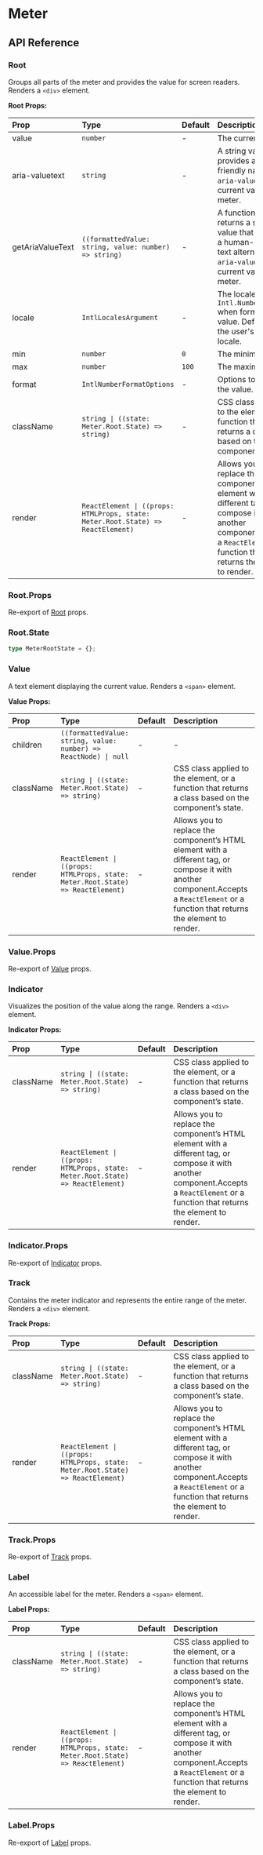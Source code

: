 # Meter

[//]: types.ts '<-- Autogenerated By (do not edit the following markdown directly)'

## API Reference

### Root

Groups all parts of the meter and provides the value for screen readers. Renders a `<div>` element.

**Root Props:**

| Prop             | Type                                                                            | Default | Description                                                                                                                                                                              |
| :--------------- | :------------------------------------------------------------------------------ | :------ | :--------------------------------------------------------------------------------------------------------------------------------------------------------------------------------------- |
| value            | `number`                                                                        | -       | The current value.                                                                                                                                                                       |
| aria-valuetext   | `string`                                                                        | -       | A string value that provides a user-friendly name for `aria-valuenow`, the current value of the meter.                                                                                   |
| getAriaValueText | `((formattedValue: string, value: number) => string)`                           | -       | A function that returns a string value that provides a human-readable text alternative for `aria-valuenow`, the current value of the meter.                                              |
| locale           | `IntlLocalesArgument`                                                           | -       | The locale used by `Intl.NumberFormat` when formatting the value. Defaults to the user's runtime locale.                                                                                 |
| min              | `number`                                                                        | `0`     | The minimum value                                                                                                                                                                        |
| max              | `number`                                                                        | `100`   | The maximum value                                                                                                                                                                        |
| format           | `IntlNumberFormatOptions`                                                       | -       | Options to format the value.                                                                                                                                                             |
| className        | `string \| ((state: Meter.Root.State) => string)`                               | -       | CSS class applied to the element, or a function that returns a class based on the component’s state.                                                                                     |
| render           | `ReactElement \| ((props: HTMLProps, state: Meter.Root.State) => ReactElement)` | -       | Allows you to replace the component’s HTML element with a different tag, or compose it with another component.Accepts a `ReactElement` or a function that returns the element to render. |

### Root.Props

Re-export of [Root](#root) props.

### Root.State

```typescript
type MeterRootState = {};
```

### Value

A text element displaying the current value. Renders a `<span>` element.

**Value Props:**

| Prop      | Type                                                                            | Default | Description                                                                                                                                                                              |
| :-------- | :------------------------------------------------------------------------------ | :------ | :--------------------------------------------------------------------------------------------------------------------------------------------------------------------------------------- |
| children  | `((formattedValue: string, value: number) => ReactNode) \| null`                | -       | -                                                                                                                                                                                        |
| className | `string \| ((state: Meter.Root.State) => string)`                               | -       | CSS class applied to the element, or a function that returns a class based on the component’s state.                                                                                     |
| render    | `ReactElement \| ((props: HTMLProps, state: Meter.Root.State) => ReactElement)` | -       | Allows you to replace the component’s HTML element with a different tag, or compose it with another component.Accepts a `ReactElement` or a function that returns the element to render. |

### Value.Props

Re-export of [Value](#value) props.

### Indicator

Visualizes the position of the value along the range. Renders a `<div>` element.

**Indicator Props:**

| Prop      | Type                                                                            | Default | Description                                                                                                                                                                              |
| :-------- | :------------------------------------------------------------------------------ | :------ | :--------------------------------------------------------------------------------------------------------------------------------------------------------------------------------------- |
| className | `string \| ((state: Meter.Root.State) => string)`                               | -       | CSS class applied to the element, or a function that returns a class based on the component’s state.                                                                                     |
| render    | `ReactElement \| ((props: HTMLProps, state: Meter.Root.State) => ReactElement)` | -       | Allows you to replace the component’s HTML element with a different tag, or compose it with another component.Accepts a `ReactElement` or a function that returns the element to render. |

### Indicator.Props

Re-export of [Indicator](#indicator) props.

### Track

Contains the meter indicator and represents the entire range of the meter. Renders a `<div>` element.

**Track Props:**

| Prop      | Type                                                                            | Default | Description                                                                                                                                                                              |
| :-------- | :------------------------------------------------------------------------------ | :------ | :--------------------------------------------------------------------------------------------------------------------------------------------------------------------------------------- |
| className | `string \| ((state: Meter.Root.State) => string)`                               | -       | CSS class applied to the element, or a function that returns a class based on the component’s state.                                                                                     |
| render    | `ReactElement \| ((props: HTMLProps, state: Meter.Root.State) => ReactElement)` | -       | Allows you to replace the component’s HTML element with a different tag, or compose it with another component.Accepts a `ReactElement` or a function that returns the element to render. |

### Track.Props

Re-export of [Track](#track) props.

### Label

An accessible label for the meter. Renders a `<span>` element.

**Label Props:**

| Prop      | Type                                                                            | Default | Description                                                                                                                                                                              |
| :-------- | :------------------------------------------------------------------------------ | :------ | :--------------------------------------------------------------------------------------------------------------------------------------------------------------------------------------- |
| className | `string \| ((state: Meter.Root.State) => string)`                               | -       | CSS class applied to the element, or a function that returns a class based on the component’s state.                                                                                     |
| render    | `ReactElement \| ((props: HTMLProps, state: Meter.Root.State) => ReactElement)` | -       | Allows you to replace the component’s HTML element with a different tag, or compose it with another component.Accepts a `ReactElement` or a function that returns the element to render. |

### Label.Props

Re-export of [Label](#label) props.
